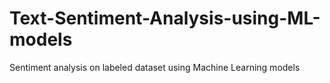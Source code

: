 # Text-Sentiment-Analysis-using-ML-models
Sentiment analysis on labeled dataset using Machine Learning models 
